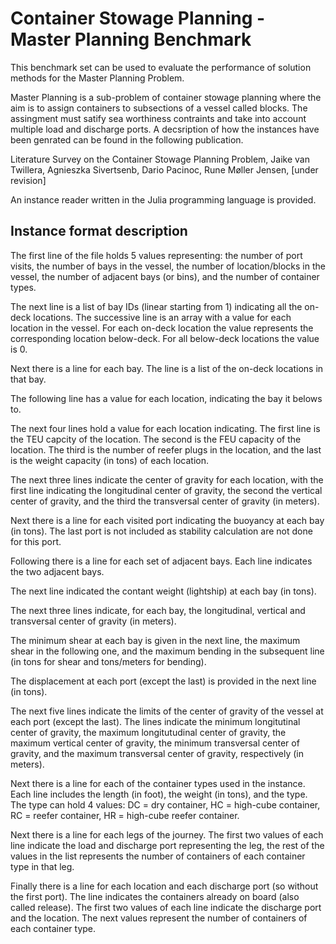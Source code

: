 # Container Stowage Planning - Master Planning Benchmark
This benchmark set can be used to evaluate the performance of solution methods for the Master Planning Problem.

Master Planning is a sub-problem of container stowage planning where the aim is to assign containers to subsections of a vessel called blocks. The assingment must satify sea worthiness contraints and take into account multiple load and discharge ports. A decsription of how the instances have been genrated can be found in the following publication.

Literature Survey on the Container Stowage Planning Problem, Jaike van Twillera, Agnieszka Sivertsenb, Dario Pacinoc, Rune Møller Jensen, [under revision]

An instance reader written in the Julia programming language is provided.

## Instance format description

The first line of the file holds 5 values representing: the number of port visits, the number of bays in the vessel, the number of location/blocks in the vessel, the number of adjacent bays (or bins), and the number of container types.

The next line is a list of bay IDs (linear starting from 1) indicating all the on-deck locations. The successive line is an array with a value for each location in the vessel. For each on-deck location the value represents the corresponding location below-deck. For all below-deck locations the value is 0. 

Next there is a line for each bay. The line is a list of the on-deck locations in that bay.

The following line has a value for each location, indicating the bay it belows to.

The next four lines hold a value for each location indicating. The first line is the TEU capcity of the location. The second is the FEU capacity of the location. The third is the number of reefer plugs in the location, and the last is the weight capacity (in tons) of each location.

The next three lines indicate the center of gravity for each location, with the first line indicating the longitudinal center of gravity, the second the vertical center of gravity, and the third the transversal center of gravity (in meters).

Next there is a line for each visited port indicating the buoyancy at each bay (in tons). The last port is not included as stability calculation are not done for this port. 

Following there is a line for each set of adjacent bays. Each line indicates the two adjacent bays.

The next line indicated the contant weight (lightship) at each bay (in tons).

The next three lines indicate, for each bay, the longitudinal, vertical and transversal center of gravity (in meters).

The minimum shear at each bay is given in the next line, the maximum shear in the following one, and the maximum bending in the subsequent line (in tons for shear and tons/meters for bending).

The displacement at each port (except the last) is provided in the next line (in tons).

The next five lines indicate the limits of the center of gravity of the vessel at each port (except the last). The lines indicate the minimum longitutinal center of gravity, the maximum longitutudinal center of gravity, the maximum vertical center of gravity, the minimum transversal center of gravity, and the maximum transversal center of gravity, respectively (in meters).

Next there is a line for each of the container types used in the instance. Each line includes the length (in foot), the weight (in tons), and the type. The type can hold 4 values: DC = dry container, HC = high-cube container, RC = reefer container, HR = high-cube reefer container.

Next there is a line for each legs of the journey. The first two values of each line indicate the load and discharge port representing the leg, the rest of the values in the list represents the number of containers of each container type in that leg.

Finally there is a line for each location and each discharge port (so without the first port). The line indicates the containers already on board (also called release). The first two values of each line indicate the discharge port and the location. The next values represent the number of containers of each container type.


